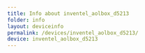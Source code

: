 ```yaml
---
title: Info about inventel_aolbox_d5213
folder: info
layout: deviceinfo
permalink: /devices/inventel_aolbox_d5213/
device: inventel_aolbox_d5213
---
```

